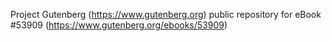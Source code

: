 Project Gutenberg (https://www.gutenberg.org) public repository for
eBook #53909 (https://www.gutenberg.org/ebooks/53909)
